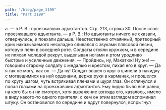 ```yaml
---
path: "/blog/page_3199"
title: "Part 3199"
---
```


а. — в Р. В.: проезжавших адъютантов.
Стр. 213, строка 30.
После слов: проезжавшего адъютанта. — в Р. В.: Но адъютанты ничего не сказали, отвернулись, и поехали дальше.
Неестественно отчаянный, притворный крик наказываемого нескладно сливался с звуками плясовой песни, которую пели в соседней роте. Солдаты стояли кружком, и в середине их плясал молодой рекрут, выделывая ногами и ртом уродливо быстрые и усиленные движения.
— Пройдись, ну, Макатюк! Ну же! — говорили старому солдату с медалью и крестом, пихая его в круг.
— Да я так не могу, как он.
— Да ну!
Солдат вошел в круг в шинели в накидку с мотавшимися на ней орденами, держа руки в карманах, и прошелся по кругу шагом, чуть встряхивая плечами и щуря глаз. Он оглянулся и попал глазами на проезжавших адъютантов. Ему видно было всё равно, на кого бы он ни смотрел, хотя выражение взгляда его, казалось, имело в виду какого-то одного приятеля, с кем он этим взглядом вспоминал штуку. Он остановился по середине и вдруг повернулся, вспрыгнул 
